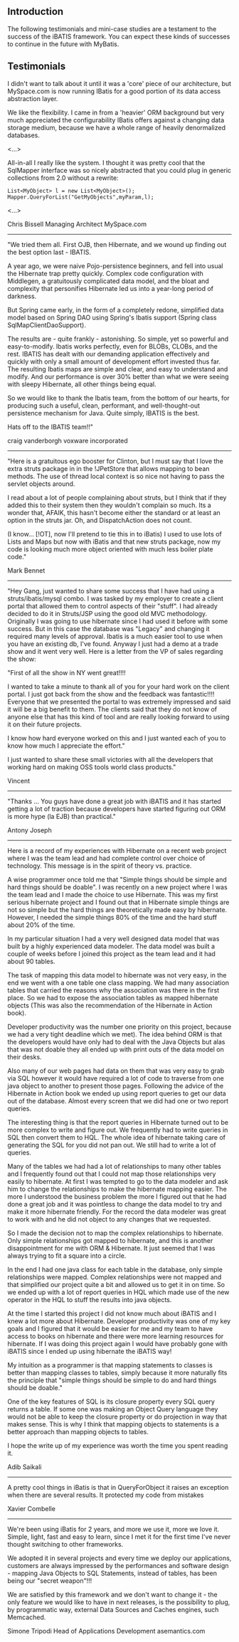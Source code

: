 ## Introduction ##

The following testimonials and mini-case studies are a testament to the success of the iBATIS framework.  You can expect these kinds of successes to continue in the future with MyBatis.

## Testimonials ##

I didn't want to talk about it until it was a 'core' piece of our
architecture, but MySpace.com is now running IBatis for a good portion of
its data access abstraction layer.

We like the flexibility. I came in from a 'heavier' ORM background but very
much appreciated the configurability IBatis offers against a changing data
storage medium, because we have a whole range of heavily denormalized
databases.

<...>

All-in-all I really like the system. I thought it was pretty cool that the
SqlMapper interface was so nicely abstracted that you could plug in generic
collections from 2.0 without a rewrite:
```
List<MyObject> l = new List<MyObject>();
Mapper.QueryForList("GetMyObjects",myParam,l);
```
<...>

Chris Bissell
Managing Architect
MySpace.com


---


"We tried them all. First OJB, then Hibernate, and we wound up finding out the best option last - IBATIS.

A year ago, we were naive Pojo-persistence beginners, and fell into usual the Hibernate trap pretty quickly. Complex code configuration with Middlegen, a gratuitously complicated data model, and the bloat and complexity that personifies Hibernate led us into a year-long period of darkness.

But Spring came early, in the form of a completely redone, simplified data model based on Spring DAO using Spring's Ibatis support (Spring class SqlMapClientDaoSupport).

The results are - quite frankly - astonishing. So simple, yet so powerful and easy-to-modify. Ibatis works perfectly, even for BLOBs, CLOBs, and the rest. IBATIS has dealt with our demanding application effectively and quickly with only a small amount of development effort invested thus far. The resulting Ibatis maps are simple and clear, and easy to understand and modify. And our performance is over 30% better than what we were seeing with sleepy Hibernate, all other things being equal.

So we would like to thank the Ibatis team, from the bottom of our hearts, for producing such a useful, clean, performant, and well-thought-out persistence mechanism for Java. Quite simply, IBATIS is the best.

Hats off to the IBATIS team!!"

craig vanderborgh
voxware incorporated


---


"Here is a gratuitous ego booster for Clinton, but I must say that I love the extra struts package in in the !JPetStore that allows mapping to bean methods. The use of thread local context is so nice not having to pass the servlet objects around.

I read about a lot of people complaining about struts, but I think that if they added this to their system then they wouldn't complain so much. Its a wonder that, AFAIK, this hasn't become either the standard or at least an option in the struts jar. Oh, and DispatchAction does not count.

(I know... [!OT], now I'll pretend to tie this in to iBatis) I used to use lots of Lists and Maps but now with iBatis and that new struts package, now my code is looking much more object oriented with much less boiler plate code."

Mark Bennet


---


"Hey Gang, just wanted to share some success that I have had using a struts/ibatis/mysql combo. I was tasked by my employer to create a client portal that allowed them to control aspects of their "stuff". I had already decided to do it in Struts/JSP using the good old MVC methodology. Originally I was going to use hibernate since I had used it before with some success. But in this case the database was "Legacy" and changing it required many levels of approval. Ibatis is a much easier tool to use when you have an existing db, I've found. Anyway I just had a demo at a trade show and it went very well. Here is a letter from the VP of sales regarding the show:

"First of all the show in NY went great!!!!

I wanted to take a minute to thank all of you for your hard work on the client portal. I just got back from the show and the feedback was fantastic!!!! Everyone that we presented the portal to was extremely impressed and said it will be a big benefit to them. The clients said that they do not know of anyone else that has this kind of tool and are really looking forward to using it on their future projects.

I know how hard everyone worked on this and I just wanted each of you to know how much I appreciate the effort."

I just wanted to share these small victories with all the developers that working hard on making OSS tools world class products."

Vincent


---


"Thanks ... You guys have done a great job with iBATIS and it has started getting a lot of traction because developers have started figuring out ORM is more hype (la EJB) than practical."

Antony Joseph


---


Here is a record of my experiences with Hibernate on a recent web project where I was the team lead and had complete control over choice of technology. This message is in the spirit of theory vs. practice.

A wise programmer once told me that "Simple things should be simple and hard things should be doable". I was recently on a new project where I was the team lead and I made the choice to use Hibernate. This was my first serious hibernate project and I found out that in Hibernate simple things are not so simple but the hard things are theoretically made easy by hibernate. However, I needed the simple things 80% of the time and the hard stuff about 20% of the time.

In my particular situation I had a very well designed data model that was built by a highly experienced data modeler. The data model was built a couple of weeks before I joined this project as the team lead and it had about 90 tables.

The task of mapping this data model to hibernate was not very easy, in the end we went with a one table one class mapping. We had many association tables that carried the reasons why the association was there in the first place. So we had to expose the association tables as mapped hibernate objects (This was also the recommendation of the Hibernate in Action book).

Developer productivity was the number one priority on this project, because we had a very tight deadline which we met). The idea behind ORM is that the developers would have only had to deal with the Java Objects but alas that was not doable they all ended up with print outs of the data model on their desks.

Also many of our web pages had data on them that was very easy to grab via SQL however it would have required a lot of code to traverse from one java object to another to present those pages. Following the advice of the Hibernate in Action book we ended up using report queries to get our data out of the database. Almost every screen that we did had one or two report queries.

The interesting thing is that the report queries in Hibernate turned out to be more complex to write and figure out. We frequently had to write queries in SQL then convert them to HQL. The whole idea of hibernate taking care of generating the SQL for you did not pan out. We still had to write a lot of queries.

Many of the tables we had had a lot of relationships to many other tables and I frequently found out that I could not map those relationships very easily to hibernate. At first I was tempted to go to the data modeler and ask him to change the relationships to make the hibernate mapping easier. The more I understood the business problem the more I figured out that he had done a great job and it was pointless to change the data model to try and make it more hibernate friendly. For the record the data modeler was great to work with and he did not object to any changes that we requested.

So I made the decision not to map the complex relationships to hibernate. Only simple relationships got mapped to hibernate, and this is another disappointment for me with ORM & Hibernate. It just seemed that I was always trying to fit a square into a circle.

In the end I had one java class for each table in the database, only simple relationships were mapped. Complex relationships were not mapped and that simplified our project quite a bit and allowed us to get it in on time. So we ended up with a lot of report queries in HQL which made use of the new operator in the HQL to stuff the results into java objects.

At the time I started this project I did not know much about iBATIS and I knew a lot more about Hibernate. Developer productivity was one of my key goals and I figured that it would be easier for me and my team to have access to books on hibernate and there were more learning resources for hibernate. If I was doing this project again I would have probably gone with iBATIS since I ended up using hibernate the iBATIS way!

My intuition as a programmer is that mapping statements to classes is better than mapping classes to tables, simply because it more naturally fits the principle that "simple things should be simple to do and hard things should be doable."

One of the key features of SQL is its closure property every SQL query returns a table. If some one was making an Object Query language they would not be able to keep the closure property or do projection in way that makes sense. This is why I think that mapping objects to statements is a better approach than mapping objects to tables.

I hope the write up of my experience was worth the time you spent reading it.

Adib Saikali


---


A pretty cool things in iBatis is that in QueryForObject it raises an exception when there are several results. It protected my code from mistakes

Xavier Combelle


---


We're been using iBatis for 2 years, and more we use it, more we love it. Simple, light, fast and easy to learn, since I met it for the first time I've never thought switching to other frameworks.

We adopted it in several projects and every time we deploy our applications, customers are always impressed by the performances and software design - mapping Java Objects to SQL Statements, instead of tables, has been being our "secret weapon"!!!

We are satisfied by this framework and we don't want to change it - the only feature we would like to have in next releases, is the possibility to plug, by programmatic way, external Data Sources and Caches engines, such Memcached.

Simone Tripodi
Head of Applications Development
asemantics.com